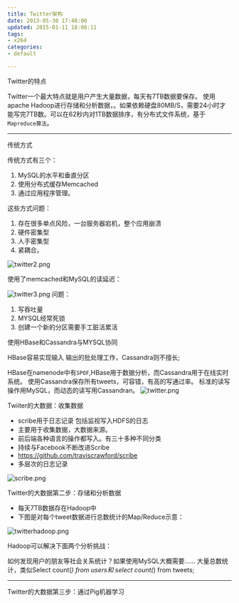 ```yaml
---
title: Twitter架构
date: 2013-05-30 17:48:00
updated: 2015-01-11 18:08:11
tags: 
- x264
categories: 
- default

---
```

Twitter的特点

Twitter一个最大特点就是用户产生大量数据，每天有7TB数据要保存。
使用apache Hadoop进行存储和分析数据，。如果依赖硬盘80MB/S，需要24小时才能写完7TB数。可以在62秒内对1TB数据排序，有分布式文件系统，基于`Mapreduce算法`。


----------

传统方式

传统方式有三个：
1. MySQL的水平和垂直分区
2. 使用分布式缓存Memcached
3. 通过应用程序管理。

这些方式问题：

1. 存在很多单点风险，一台服务器宕机，整个应用崩溃
2. 硬件密集型
3. 人手密集型
4. 紧耦合。

![twitter2.png][1]

使用了memcached和MySQL的读延迟：

![twitter3.png][2]
问题：

 1. 写吞吐量
 2. MYSQL经常死锁
 3. 创建一个新的分区需要手工脏活累活

使用HBase和Cassandra与MYSQL协同

HBase容易实现输入 输出的批处理工作，Cassandra则不擅长;

HBase在namenode中有`SPOF`,HBase用于数据分析，而Cassandra用于在线实时系统。
使用Cassandra保存所有tweets，可容错，有高的写通过率。
标准的读写操作用MySQL，而动态的读写用Cassandran。
![twitter.png][3]

Twiiter的大数据：收集数据

 - scribe用于日志记录 包括监视写入HDFS的日志
 - 主要用于收集数据，大数据来源。
 - 前后端各种语言的操作都写入。有三十多种不同分类
 - 持续与Facebook不断改进Scribe
 - https://github.com/traviscrawford/scribe
 - 多层次的日志记录

![scribe.png][4]

Twitter的大数据第二步：存储和分析数据

 - 每天7TB数据存在Hadoop中
 - 下图是对每个tweet数据进行总数统计的Map/Reduce示意：

![twitterhadoop.png][5]

Hadoop可以解决下面两个分析挑战：

如何发现用户的朋友等社会关系统计？如果使用MySQL大概需要......
大量总数统计，类似Select count(*) from users和 select count(*) from tweets;


----------


Twitter的大数据第三步：通过Pig机器学习



  [1]: https://imgs.gnux.cn/usr/uploads/2015/01/3844722903.png
  [2]: https://imgs.gnux.cn/usr/uploads/2015/01/138593744.png
  [3]: https://imgs.gnux.cn/usr/uploads/2015/01/991882074.png
  [4]: https://imgs.gnux.cn/usr/uploads/2015/01/385594236.png
  [5]: https://imgs.gnux.cn/usr/uploads/2015/01/2303500977.png